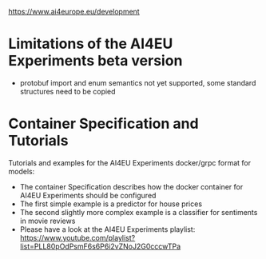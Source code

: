 https://www.ai4europe.eu/development

# Limitations of the AI4EU Experiments beta version
* protobuf import and enum semantics not yet supported, some standard structures need to be copied

# Container Specification and Tutorials
Tutorials and examples for the AI4EU Experiments docker/grpc format for models:
* The container Specification describes how the docker container for AI4EU Experiments should be configured
* The first simple example is a predictor for house prices
* The second slightly more complex example is a classifier for sentiments in movie reviews
* Please have a look at the AI4EU Experiments playlist: https://www.youtube.com/playlist?list=PLL80pOdPsmF6s6P6i2vZNoJ2G0cccwTPa


